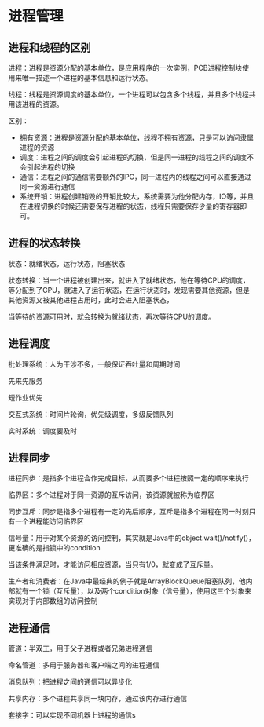 # 进程管理

## 进程和线程的区别

进程：进程是资源分配的基本单位，是应用程序的一次实例，PCB进程控制块使用来唯一描述一个进程的基本信息和运行状态。

线程：线程是资源调度的基本单位，一个进程可以包含多个线程，并且多个线程共用该进程的资源。

区别：

- 拥有资源：进程是资源分配的基本单位，线程不拥有资源，只是可以访问隶属进程的资源
- 调度：进程之间的调度会引起进程的切换，但是同一进程的线程之间的调度不会引起进程的切换
- 通信：进程之间的通信需要额外的IPC，同一进程内的线程之间可以直接通过同一资源进行通信
- 系统开销：进程创建销毁的开销比较大，系统需要为他分配内存，IO等，并且在进程切换的时候还需要保存进程的状态，线程只需要保存少量的寄存器即可。

## 进程的状态转换

状态：就绪状态，运行状态，阻塞状态

状态转换：当一个进程被创建出来，就进入了就绪状态，他在等待CPU的调度，等分配到了CPU，就进入了运行状态，在运行状态时，发现需要其他资源，但是其他资源又被其他进程占用时，此时会进入阻塞状态，

当等待的资源可用时，就会转换为就绪状态，再次等待CPU的调度。

## 进程调度

批处理系统：人为干涉不多，一般保证吞吐量和周期时间

先来先服务

短作业优先

交互式系统：时间片轮询，优先级调度，多级反馈队列

实时系统：调度要及时

## 进程同步

进程同步：是指多个进程合作完成目标，从而要多个进程按照一定的顺序来执行

临界区：多个进程对于同一资源的互斥访问，该资源就被称为临界区

同步互斥：同步是指多个进程有一定的先后顺序，互斥是指多个进程在同一时刻只有一个进程能访问临界区

信号量：用于对某个资源的访问控制，其实就是Java中的object.wait()/notify()，更准确的是指锁中的condition

当该条件满足时，才能访问相应资源，当只有1/0，就变成了互斥量。

生产者和消费者：在Java中最经典的例子就是ArrayBlockQueue阻塞队列，他内部就有一个锁（互斥量），以及两个condition对象（信号量），使用这三个对象来实现对于内部数组的访问控制

## 进程通信

管道：半双工，用于父子进程或者兄弟进程通信

命名管道：多用于服务器和客户端之间的进程通信

消息队列：把进程之间的通信可以异步化

共享内存：多个进程共享同一块内存，通过该内存进行通信

套接字：可以实现不同机器上进程的通信s





